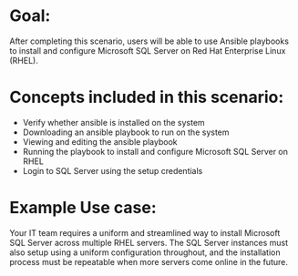 # Goal:
After completing this scenario, users will be able to use Ansible playbooks 
to install and configure Microsoft SQL Server on Red Hat Enterprise Linux (RHEL).

# Concepts included in this scenario:
* Verify whether ansible is installed on the system
* Downloading an ansible playbook to run on the system
* Viewing and editing the ansible playbook
* Running the playbook to install and configure Microsoft SQL Server on RHEL
* Login to SQL Server using the setup credentials

# Example Use case:
Your IT team requires a uniform and streamlined way to install Microsoft SQL Server
across multiple RHEL servers. The SQL Server instances must also setup using a uniform 
configuration throughout, and the installation process must be repeatable when more servers
come online in the future.
